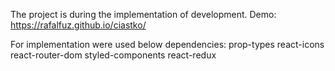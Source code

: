 The project is during the implementation of development.
Demo: https://rafalfuz.github.io/ciastko/

For implementation were used below dependencies:
prop-types
react-icons
react-router-dom
styled-components
react-redux

